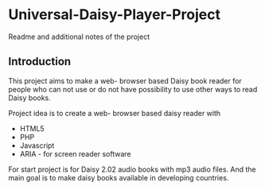 # Universal-Daisy-Player-Project

Readme and additional notes of the project 

## Introduction

This project aims to make a web- browser 
based Daisy book reader for people 
who can not use or do not have possibility 
to use other ways to read Daisy books.

Project idea is to create 
a web- browser based daisy reader 
with
- HTML5
- PHP
- Javascript
- ARIA - for screen reader software

For start project is for
Daisy 2.02 audio books with mp3 audio
files. And the main goal is to make daisy books 
available in developing countries.